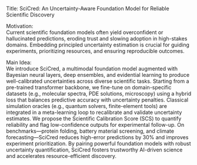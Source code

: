 Title: SciCred: An Uncertainty-Aware Foundation Model for Reliable Scientific Discovery

Motivation:  
Current scientific foundation models often yield overconfident or hallucinated predictions, eroding trust and slowing adoption in high-stakes domains. Embedding principled uncertainty estimation is crucial for guiding experiments, prioritizing resources, and ensuring reproducible outcomes.

Main Idea:  
We introduce SciCred, a multimodal foundation model augmented with Bayesian neural layers, deep ensembles, and evidential learning to produce well-calibrated uncertainties across diverse scientific tasks. Starting from a pre-trained transformer backbone, we fine-tune on domain-specific datasets (e.g., molecular spectra, PDE solutions, microscopy) using a hybrid loss that balances predictive accuracy with uncertainty penalties. Classical simulation oracles (e.g., quantum solvers, finite-element tools) are integrated in a meta-learning loop to recalibrate and validate uncertainty estimates. We propose the Scientific Calibration Score (SCS) to quantify reliability and flag low-confidence outputs for experimental follow-up. On benchmarks—protein folding, battery material screening, and climate forecasting—SciCred reduces high-error predictions by 30% and improves experiment prioritization. By pairing powerful foundation models with robust uncertainty quantification, SciCred fosters trustworthy AI-driven science and accelerates resource-efficient discovery.